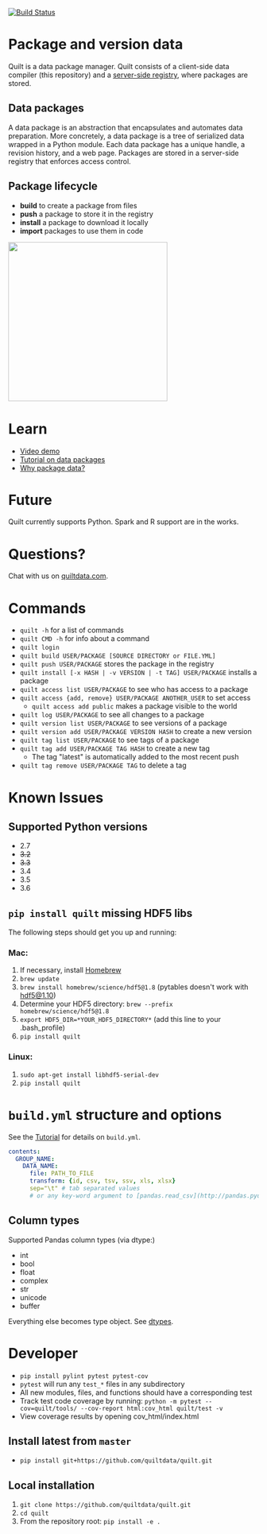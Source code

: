 [![Build Status](https://travis-ci.org/quiltdata/quilt.svg?branch=master)](https://travis-ci.org/quiltdata/quilt)

# Package and version data 
Quilt is a data package manager.
Quilt consists of a client-side data compiler (this repository) and a
[server-side registry](https://quiltdata.com), where packages are stored.

## Data packages
A data package is an abstraction that encapsulates and automates data preparation. More concretely, a data package is a tree of serialized data wrapped in a Python module. Each data package has a unique handle, a revision history, and a web page. Packages are stored in a server-side registry that enforces access control.

## Package lifecycle
* **build** to create a package from files
* **push** a package to store it in the registry
* **install** a package to download it locally
* **import** packages to use them in code

<img src="https://github.com/quiltdata/resources/blob/955656180ef6398a2729c7ebc28e5dc708f26bd3/img/big-picture.png" width="320"/>

# Learn
* [Video demo](https://youtu.be/tLdiDqtnnho)
* [Tutorial on data packages](https://blog.quiltdata.com)
* [Why package data?](https://blog.quiltdata.com/its-time-to-manage-data-like-source-code-3df04cd312b8)

# Future
Quilt currently supports Python. Spark and R support are in the works.

# Questions?
Chat with us on  [quiltdata.com](https://quiltdata.com/). 


# Commands 
* `quilt -h` for a list of commands
* `quilt CMD -h` for info about a command
* `quilt login`
* `quilt build USER/PACKAGE [SOURCE DIRECTORY or FILE.YML]`
* `quilt push USER/PACKAGE` stores the package in the registry
* `quilt install [-x HASH | -v VERSION | -t TAG] USER/PACKAGE` installs a package
* `quilt access list USER/PACKAGE` to see who has access to a package
* `quilt access {add, remove} USER/PACKAGE ANOTHER_USER` to set access
  * `quilt access add public` makes a package visible to the world
* `quilt log USER/PACKAGE` to see all changes to a package
* `quilt version list USER/PACKAGE` to see versions of a package
* `quilt version add USER/PACKAGE VERSION HASH` to create a new version
* `quilt tag list USER/PACKAGE` to see tags of a package
* `quilt tag add USER/PACKAGE TAG HASH` to create a new tag
  * The tag "latest" is automatically added to the most recent push
* `quilt tag remove USER/PACKAGE TAG` to delete a tag

# Known Issues
## Supported Python versions
* 2.7
* ~~3.2~~
* ~~3.3~~
* 3.4
* 3.5
* 3.6

## `pip install quilt` missing HDF5 libs
The following steps should get you up and running:
### Mac:
1. If necessary, install [Homebrew](https://brew.sh/)
1. `brew update`
1. `brew install homebrew/science/hdf5@1.8` (pytables doesn't work with hdf5@1.10)
1. Determine your HDF5 directory: `brew --prefix homebrew/science/hdf5@1.8`
1. `export HDF5_DIR=*YOUR_HDF5_DIRECTORY*` (add this line to your .bash_profile)
1. `pip install quilt`

### Linux:
1. `sudo apt-get install libhdf5-serial-dev`
1. `pip install quilt`

# `build.yml` structure and options
See the [Tutorial](https://blog.quiltdata.com) for details on `build.yml`.
``` yaml
contents:
  GROUP_NAME:
    DATA_NAME:
      file: PATH_TO_FILE
      transform: {id, csv, tsv, ssv, xls, xlsx}
      sep="\t" # tab separated values
      # or any key-word argument to [pandas.read_csv](http://pandas.pydata.org/pandas-docs/stable/generated/pandas.read_csv.html)
```

## Column types
Supported Pandas column types (via dtype:)
* int
* bool
* float
* complex
* str
* unicode
* buffer

Everything else becomes type object. See [dtypes](https://docs.scipy.org/doc/numpy/reference/arrays.dtypes.html).

# Developer
- `pip install pylint pytest pytest-cov`
- `pytest` will run any `test_*` files in any subdirectory
- All new modules, files, and functions should have a corresponding test 
- Track test code coverage by running: `python -m pytest --cov=quilt/tools/ --cov-report html:cov_html quilt/test -v`
- View coverage results by opening cov_html/index.html

## Install latest from `master`
- `pip install git+https://github.com/quiltdata/quilt.git`

## Local installation
1. `git clone https://github.com/quiltdata/quilt.git`
1. `cd quilt`
1. From the repository root: `pip install -e .`
